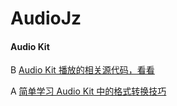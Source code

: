 # AudioJz


#### Audio Kit

B [Audio Kit 播放的相关源代码，看看](https://juejin.cn/post/6906459554536488967)




A [简单学习 Audio Kit 中的格式转换技巧](https://juejin.cn/post/6906051534749401096)




